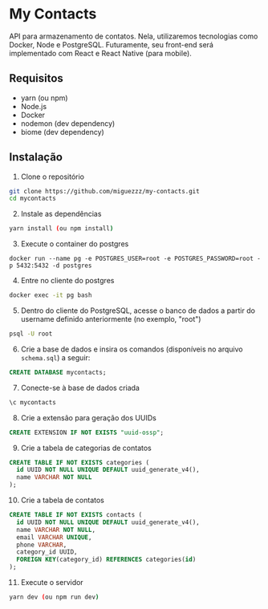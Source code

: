 # My Contacts

API para armazenamento de contatos. Nela, utilizaremos tecnologias como Docker, Node e PostgreSQL. Futuramente, seu front-end será implementado com React e React Native (para mobile).

## Requisitos

- yarn (ou npm)
- Node.js
- Docker
- nodemon (dev dependency)
- biome (dev dependency)

## Instalação

1. Clone o repositório
```bash
git clone https://github.com/miguezzz/my-contacts.git
cd mycontacts
```

2. Instale as dependências
```bash
yarn install (ou npm install)
```
3. Execute o container do postgres
```docker
docker run --name pg -e POSTGRES_USER=root -e POSTGRES_PASSWORD=root -p 5432:5432 -d postgres
```

4. Entre no cliente do postgres
```bash
docker exec -it pg bash
```

5. Dentro do cliente do PostgreSQL, acesse o banco de dados a partir do username definido anteriormente (no exemplo, "root")
```bash
psql -U root
```

6. Crie a base de dados e insira os comandos (disponíveis no arquivo `schema.sql`) a seguir:
```sql
CREATE DATABASE mycontacts;
```
7. Conecte-se à base de dados criada
```sql
\c mycontacts
```
8. Crie a extensão para geração dos UUIDs
```sql
CREATE EXTENSION IF NOT EXISTS "uuid-ossp";
```
9. Crie a tabela de categorias de contatos
```sql
CREATE TABLE IF NOT EXISTS categories (
  id UUID NOT NULL UNIQUE DEFAULT uuid_generate_v4(),
  name VARCHAR NOT NULL
);
```
10. Crie a tabela de contatos
```sql
CREATE TABLE IF NOT EXISTS contacts (
  id UUID NOT NULL UNIQUE DEFAULT uuid_generate_v4(),
  name VARCHAR NOT NULL,
  email VARCHAR UNIQUE,
  phone VARCHAR,
  category_id UUID,
  FOREIGN KEY(category_id) REFERENCES categories(id)
);
```
11. Execute o servidor
```bash
yarn dev (ou npm run dev)
```

